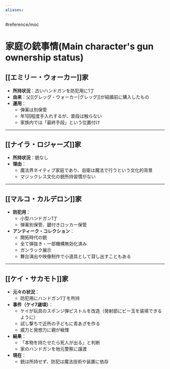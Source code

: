 ```yaml
---
aliases:
---
```

#reference/moc 
# 家庭の銃事情(Main character's gun ownership status)

## [[エミリー・ウォーカー]]家
- **所持状況**：古いハンドガンを防犯用に1丁
- **由来**：父[[グレッグ・ウォーカー|グレッグ]]が結婚前に購入したもの
- **運用**：
  - 弾薬は別保管
  - 年1回程度手入れするが、普段は触らない
  - 家族内では「最終手段」という位置付け

---

## [[ナイラ・ロジャーズ]]家
- **所持状況**：銃なし
- **理由**：
  - 魔法界ネイティブ家庭であり、自衛は魔法で行うという文化的背景
  - マジックレス文化の銃所持習慣がない

---

## [[マルコ・カルデロン]]家
- **防犯用**：
  - 小型ハンドガン1丁
  - 弾薬別保管、鍵付きロッカー保管
- **アンティーク・コレクション**：
  - 開拓時代の銃
  - 全て弾抜き・一部機構無効化済み
  - ガンラック展示
  - 舞台演出や映像制作で小道具として貸し出すこともある

---

## [[ケイ・サカモト]]家
- **元々の状況**：
  - 防犯用にハンドガン1丁を所持
- **事件（ケイ7歳頃）**：
  - ケイが玩具のスポンジ弾ピストルを改造（発射部にビー玉を装填できるように）
  - 試し撃ちで近所の子どもに青あざを作る
  - 威力と発想力に親が戦慄
- **結果**：
  - 「本物を持たせたら死人が出る」と判断
  - 家のハンドガンを地元警察に譲渡
- **現在**：
  - 銃は所持せず、防犯は魔法技術や装置に依存
